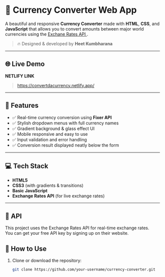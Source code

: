 # 💱 Currency Converter Web App

A beautiful and responsive **Currency Converter** made with **HTML**, **CSS**, and **JavaScript** that allows you to convert amounts between major world currencies using the [Exchane Rates API ](https://exchangerate.host/).

> 🔥 Designed & developed by **Heet Kumbharana**

---

## 🌐 Live Demo

**NETLIFY LINK**
> https://convertdacurrency.netlify.app/
---

## 🚀 Features

- ✅ Real-time currency conversion using **Fixer API**
- ✅ Stylish dropdown menus with full currency names
- ✅ Gradient background & glass effect UI
- ✅ Mobile responsive and easy to use
- ✅ Input validation and error handling
- ✅ Conversion result displayed neatly below the form

---

## 💻 Tech Stack

- **HTML5**
- **CSS3** (with gradients & transitions)
- **Basic JavaScript**
- **Exchange Rates API** (for live exchange rates)

---

## 🔑 API

This project uses the Exchange Rates API for real-time exchange rates.  
You can get your free API key by signing up on their website.

## 🧠 How to Use

1. Clone or download the repository:
   ```bash
   git clone https://github.com/your-username/currency-converter.git
